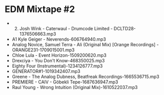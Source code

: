 # EDM Mixtape #2
- 2. Josh Wink - Caterwaul - Drumcode Limited - DCLTD28-1376506663.mp3
- A1 Kyle Geiger - Neverends-606764940.mp3
- Analog Novice, Samuel Terra - Ali (Original Mix) [Orange Recordings] - ORANGE231-1709015001.mp3
- Chloe Lula - Event Horizon-1509200620.mp3
- Drexciya - You Don't Know-468350025.mp3
- Eighty Four (Instrumental)-1234126777.mp3
- GENERATOR#1-1019342407.mp3
- Greene - The Analog Dubness, Beatfreak Recordings-1665536715.mp3
- PREMIERE - CAIV - Göbekli Tepe-1687636947.mp3
- Raul Young - Wrong Intuition (Original Mix)-1610522037.mp3
